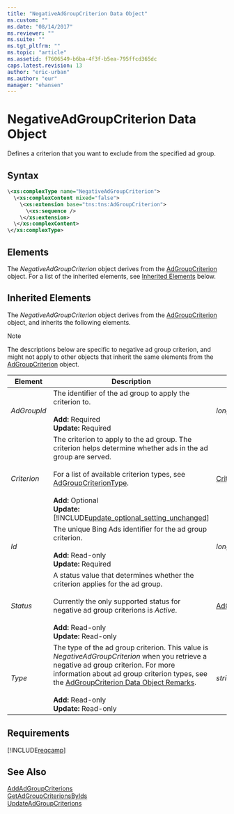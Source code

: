 ```yaml
---
title: "NegativeAdGroupCriterion Data Object"
ms.custom: ""
ms.date: "08/14/2017"
ms.reviewer: ""
ms.suite: ""
ms.tgt_pltfrm: ""
ms.topic: "article"
ms.assetid: f7606549-b6ba-4f3f-b5ea-795ffcd365dc
caps.latest.revision: 13
author: "eric-urban"
ms.author: "eur"
manager: "ehansen"
---
```

# NegativeAdGroupCriterion Data Object
Defines a criterion that you want to exclude from the specified ad group.

## Syntax

```xml
\<xs:complexType name="NegativeAdGroupCriterion">
  \<xs:complexContent mixed="false">
    \<xs:extension base="tns:tns:AdGroupCriterion">
      \<xs:sequence />
    \</xs:extension>
  \</xs:complexContent>
\</xs:complexType>
```

## <a name="Elements"></a>Elements
The *NegativeAdGroupCriterion* object derives from the [AdGroupCriterion](../campaign-api/adgroupcriterion-data-object.md) object. For a list of the inherited elements, see [Inherited Elements](#InheritedElements) below.

## <a name="InheritedElements"></a>Inherited Elements
The *NegativeAdGroupCriterion* object derives from the [AdGroupCriterion](../campaign-api/adgroupcriterion-data-object.md) object, and inherits the following elements. 

> [!NOTE]
> The descriptions below are specific to negative ad group criterion, and might not apply to other objects that inherit the same elements from the [AdGroupCriterion](../campaign-api/adgroupcriterion-data-object.md) object.

|Element|Description|Data Type|
|-----------|---------------|-------------|
|*AdGroupId*|The identifier of the ad group to apply the criterion to.<br/><br/>**Add:** Required<br/>**Update:** Required|*long*|
|*Criterion*|The criterion to apply to the ad group. The criterion helps determine whether ads in the ad group are served.<br/><br/>For a list of available criterion types, see [AdGroupCriterionType](../campaign-api/adgroupcriteriontype-value-set.md).<br/><br/>**Add:** Optional<br/>**Update:** [!INCLUDE[update_optional_setting_unchanged](../campaign-api/includes/update-optional-setting-unchanged.md)]|[Criterion](../campaign-api/criterion-data-object.md)|
|*Id*|The unique Bing Ads identifier for the ad group criterion.<br/><br/>**Add:** Read-only<br/>**Update:** Required|*long*|
|*Status*|A status value that determines whether the criterion applies for the ad group.<br/><br/>Currently the only supported status for negative ad group criterions is *Active*.<br/><br/>**Add:** Read-only<br/>**Update:** Read-only|[AdGroupCriterionStatus](../campaign-api/adgroupcriterionstatus-value-set.md)|
|*Type*|The type of the ad group criterion. This value is *NegativeAdGroupCriterion* when you retrieve a negative ad group criterion. For more information about ad group criterion types, see the [AdGroupCriterion Data Object Remarks](../campaign-api/adgroupcriterion-data-object.md#remarks).<br/><br/>**Add:** Read-only<br/>**Update:** Read-only|*string*|


## Requirements
[!INCLUDE[reqcamp](../campaign-api/includes/reqcamp.md)]
## See Also
[AddAdGroupCriterions](../campaign-api/addadgroupcriterions-service-operation.md)  
[GetAdGroupCriterionsByIds](../campaign-api/getadgroupcriterionsbyids-service-operation.md)  
[UpdateAdGroupCriterions](../campaign-api/updateadgroupcriterions-service-operation.md)  

